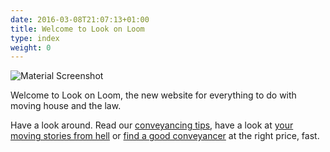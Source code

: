 ```yaml
---
date: 2016-03-08T21:07:13+01:00
title: Welcome to Look on Loom
type: index
weight: 0
---
```


![Material Screenshot](/static/Loomlogo.svg)


Welcome to Look on Loom, the new website for everything to do with moving house and the law. 

Have a look around. Read our [conveyancing tips](/conveyancing/#conveyancing-tips), have a look at [your moving stories from hell](/your-stories/#house-moving-stories-from-hell) or [find a good conveyancer](/find-a-conveyancer/) at the right price, fast.	